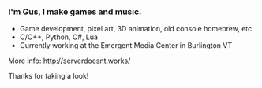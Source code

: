 ### I'm Gus, I make games and music.

* Game development, pixel art, 3D animation, old console homebrew, etc.
* C/C++, Python, C#, Lua
* Currently working at the Emergent Media Center in Burlington VT

More info: http://serverdoesnt.works/

Thanks for taking a look!

